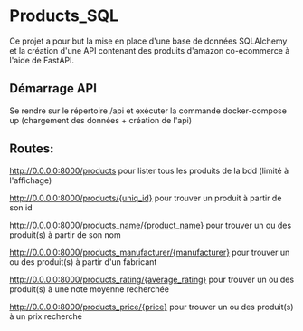 # Products_SQL
Ce projet a pour but la mise en place d'une base de données SQLAlchemy et la création d'une API contenant des produits d'amazon co-ecommerce à l'aide de FastAPI.

## Démarrage API
Se rendre sur le répertoire /api et exécuter la commande docker-compose up (chargement des données + création de l'api)

## Routes:

http://0.0.0.0:8000/products pour lister tous les produits de la bdd (limité à l'affichage)

http://0.0.0.0:8000/products/{uniq_id} pour trouver un produit à partir de son id

http://0.0.0.0:8000/products_name/{product_name} pour trouver un ou des produit(s) à partir de son nom

http://0.0.0.0:8000/products_manufacturer/{manufacturer} pour trouver un ou des produit(s) à partir d'un fabricant

http://0.0.0.0:8000/products_rating/{average_rating} pour trouver un ou des produit(s) à une note moyenne recherchée

http://0.0.0.0:8000/products_price/{price} pour trouver un ou des produit(s) à un prix recherché

